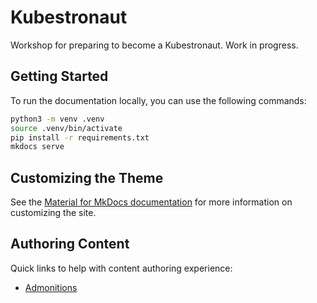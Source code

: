 # Kubestronaut

Workshop for preparing to become a Kubestronaut. Work in progress.

## Getting Started

To run the documentation locally, you can use the following commands:

```bash
python3 -m venv .venv
source .venv/bin/activate
pip install -r requirements.txt
mkdocs serve
```

## Customizing the Theme

See the [Material for MkDocs documentation](https://squidfunk.github.io/mkdocs-material/getting-started/) for more information on customizing the site.

## Authoring Content

Quick links to help with content authoring experience:

- [Admonitions](https://squidfunk.github.io/mkdocs-material/reference/admonitions/#supported-types)
